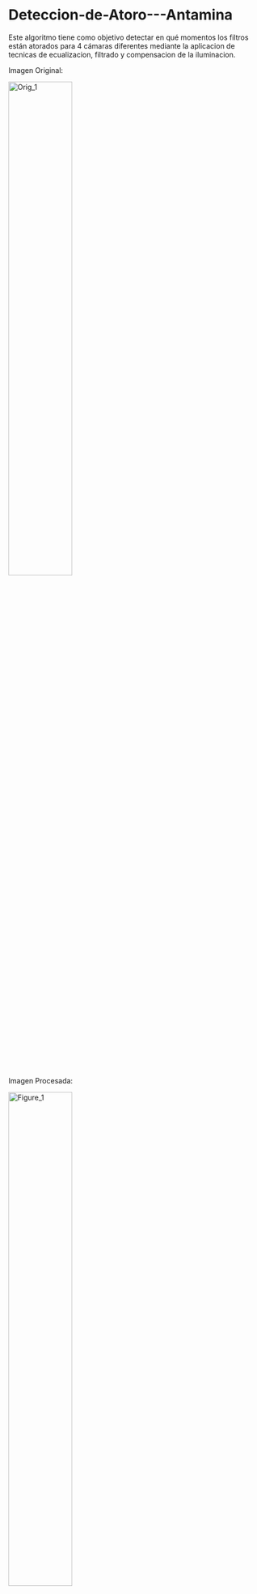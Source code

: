 # Deteccion-de-Atoro---Antamina

Este algoritmo tiene como objetivo detectar en qué momentos los filtros están atorados para 4 cámaras diferentes mediante la aplicacion de tecnicas de ecualizacion, filtrado y compensacion de la iluminacion.

Imagen Original:

<img src="https://github.com/user-attachments/assets/15899eef-2a10-4d52-8489-95893a084363" alt="Orig_1" width="50%">

Imagen Procesada:

<img src="https://github.com/user-attachments/assets/345f9033-05b7-4acb-b6af-16efefc6dd8c" alt="Figure_1" width="50%">

Resultado:

<img src="https://github.com/user-attachments/assets/aea779ea-2e65-4550-97bc-2befe17e1500" alt="RESULT1_" width="50%">
